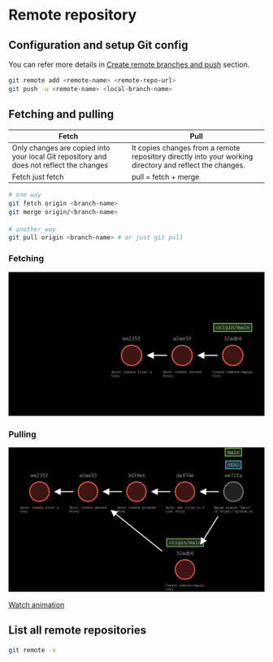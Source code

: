 # Remote repository

## Configuration and setup Git config

You can refer more details in [Create remote branches and push](../branches#create-remote-branches-and-push) section.

```bash
git remote add <remote-name> <remote-repo-url>
git push -u <remote-name> <local-branch-name>
```

## Fetching and pulling

| Fetch                                                                                   | Pull                                                                                                     |
| --------------------------------------------------------------------------------------- | -------------------------------------------------------------------------------------------------------- |
| Only changes are copied into your local Git repository and does not reflect the changes | It copies changes from a remote repository directly into your working directory and reflect the changes. |
| Fetch just fetch                                                                        | pull = fetch + merge                                                                                     |

```bash
# one way
git fetch origin <branch-name>
git merge origin/<branch-name>

# another way
git pull origin <branch-name> # or just git pull
```

### Fetching

![git-sim-fetch](../../assets/git/git-sim-fetch.png)

### Pulling

![git-sim-pull](../../assets/git/git-sim-pull.png)

[Watch animation](../../assets/git/git-sim-pull.webm)

## List all remote repositories

```bash
git remote -v
```
